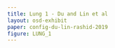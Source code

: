 ```yaml
---
title: Lung 1 - Du and Lin et al
layout: osd-exhibit
paper: config-du-lin-rashid-2019
figure: LUNG_1
---
```

